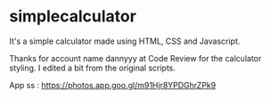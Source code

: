 # simplecalculator
It's a simple calculator made using HTML, CSS and Javascript.

Thanks for account name dannyyy at Code Review for the calculator styling. I edited a bit from the original scripts.

App ss : https://photos.app.goo.gl/m91Hjr8YPDGhrZPk9
